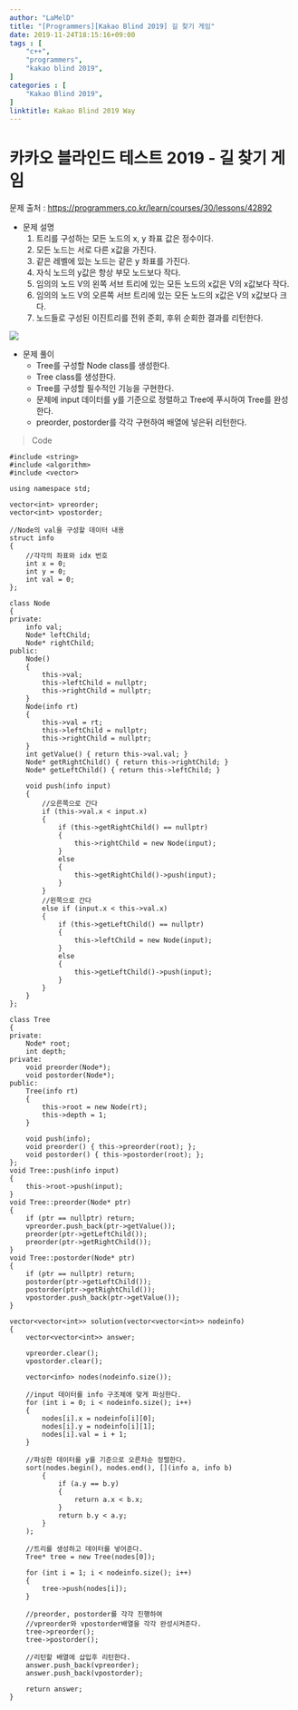 ```yaml
---
author: "LaMelD"
title: "[Programmers][Kakao Blind 2019] 길 찾기 게임"
date: 2019-11-24T18:15:16+09:00
tags : [
    "c++",
    "programmers",
    "kakao blind 2019",
]
categories : [
    "Kakao Blind 2019",
]
linktitle: Kakao Blind 2019 Way
---
```


<h1>카카오 블라인드 테스트 2019 - 길 찾기 게임</h1>

문제 출처 : <a href="https://programmers.co.kr/learn/courses/30/lessons/42892">https://programmers.co.kr/learn/courses/30/lessons/42892</a>

- 문제 설명
	1. 트리를 구성하는 모든 노드의 x, y 좌표 값은 정수이다.
	2. 모든 노드는 서로 다른 x값을 가진다.
	3. 같은 레벨에 있는 노드는 같은 y 좌표를 가진다.
	4. 자식 노드의 y값은 항상 부모 노드보다 작다.
	5. 임의의 노드 V의 왼쪽 서브 트리에 있는 모든 노드의 x값은 V의 x값보다 작다.
	6. 임의의 노드 V의 오른쪽 서브 트리에 있는 모든 노드의 x값은 V의 x값보다 크다.
	7. 노드들로 구성된 이진트리를 전위 준회, 후위 순회한 결과를 리턴한다.

<img src="/images/way1.png">

- 문제 풀이
	- Tree를 구성할 Node class를 생성한다.
	- Tree class를 생성한다.
	- Tree를 구성할 필수적인 기능을 구현한다.
	- 문제에 input 데이터를 y를 기준으로 정렬하고 Tree에 푸시하여 Tree를 완성한다.
	- preorder, postorder를 각각 구현하여 배열에 넣은뒤 리턴한다.
	
>Code
```
#include <string>
#include <algorithm>
#include <vector>

using namespace std;

vector<int> vpreorder;
vector<int> vpostorder;

//Node의 val을 구성할 데이터 내용
struct info
{
	//각각의 좌표와 idx 번호
	int x = 0;
	int y = 0;
	int val = 0;
};

class Node
{
private:
	info val;
	Node* leftChild;
	Node* rightChild;
public:
	Node()
	{
		this->val;
		this->leftChild = nullptr;
		this->rightChild = nullptr;
	}
	Node(info rt)
	{
		this->val = rt;
		this->leftChild = nullptr;
		this->rightChild = nullptr;
	}
	int getValue() { return this->val.val; }
	Node* getRightChild() { return this->rightChild; }
	Node* getLeftChild() { return this->leftChild; }

	void push(info input)
	{
		//오른쪽으로 간다
		if (this->val.x < input.x)
		{
			if (this->getRightChild() == nullptr)
			{
				this->rightChild = new Node(input);
			}
			else
			{
				this->getRightChild()->push(input);
			}
		}
		//왼쪽으로 간다
		else if (input.x < this->val.x)
		{
			if (this->getLeftChild() == nullptr)
			{
				this->leftChild = new Node(input);
			}
			else
			{
				this->getLeftChild()->push(input);
			}
		}
	}
};

class Tree
{
private:
	Node* root;
	int depth;
private:
	void preorder(Node*);
	void postorder(Node*);
public:
	Tree(info rt)
	{
		this->root = new Node(rt);
		this->depth = 1;
	}

	void push(info);
	void preorder() { this->preorder(root); };
	void postorder() { this->postorder(root); };
};
void Tree::push(info input)
{
	this->root->push(input);
}
void Tree::preorder(Node* ptr)
{
	if (ptr == nullptr) return;
	vpreorder.push_back(ptr->getValue());
	preorder(ptr->getLeftChild());
	preorder(ptr->getRightChild());
}
void Tree::postorder(Node* ptr)
{
	if (ptr == nullptr) return;
	postorder(ptr->getLeftChild());
	postorder(ptr->getRightChild());
	vpostorder.push_back(ptr->getValue());
}

vector<vector<int>> solution(vector<vector<int>> nodeinfo)
{
	vector<vector<int>> answer;

	vpreorder.clear();
	vpostorder.clear();

	vector<info> nodes(nodeinfo.size());

	//input 데이터를 info 구조체에 맞게 파싱한다.
	for (int i = 0; i < nodeinfo.size(); i++)
	{
		nodes[i].x = nodeinfo[i][0];
		nodes[i].y = nodeinfo[i][1];
		nodes[i].val = i + 1;
	}

	//파싱한 데이터를 y를 기준으로 오른차순 정렬한다.
	sort(nodes.begin(), nodes.end(), [](info a, info b)
		{
			if (a.y == b.y)
			{
				return a.x < b.x;
			}
			return b.y < a.y;
		}
	);

	//트리를 생성하고 데이터를 넣어준다.
	Tree* tree = new Tree(nodes[0]);

	for (int i = 1; i < nodeinfo.size(); i++)
	{
		tree->push(nodes[i]);
	}

	//preorder, postorder를 각각 진행하여
	//vpreorder와 vpostorder배열을 각각 완성시켜준다.
	tree->preorder();
	tree->postorder();

	//리턴할 배열에 삽입후 리턴한다.
	answer.push_back(vpreorder);
	answer.push_back(vpostorder);

	return answer;
}
```
